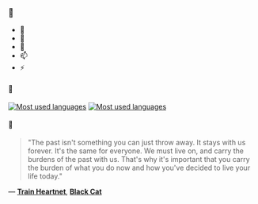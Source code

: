 ### 👋

- 🔭
- 🌱
- 💬
- 📫
- ⚡

#### 🧏

[![Most used languages](https://github-readme-stats-aynah.vercel.app/api/top-langs/?username=aynh&theme=solarized-dark&langs_count=6&layout=compact&hide_title=true)](https://github.com/anuraghazra/github-readme-stats#gh-dark-mode-only)
[![Most used languages](https://github-readme-stats-aynah.vercel.app/api/top-langs/?username=aynh&theme=solarized-light&langs_count=6&layout=compact&hide_title=true)](https://github.com/anuraghazra/github-readme-stats#gh-light-mode-only)

#### 💬

> "The past isn't something you can just throw away. It stays with us forever. It's the same for everyone. We must live on, and carry the burdens of the past with us. That's why it's important that you carry the burden of what you do now and how you've decided to live your life today."

&mdash; [**Train Heartnet**](https://myanimelist.net/character.php?q=Train%20Heartnet&cat=character), [**Black Cat**](https://myanimelist.net/search/all?q=Black%20Cat&cat=all)
